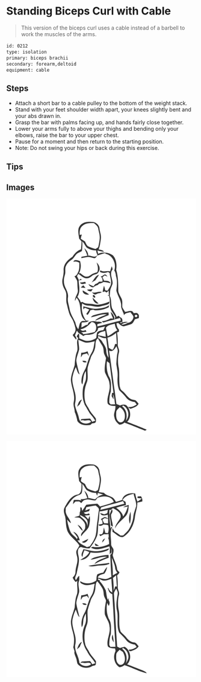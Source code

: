 # Standing Biceps Curl with Cable

> This version of the biceps curl uses a cable instead of a barbell to work the muscles of the arms.

``` 
id: 0212 
type: isolation 
primary: biceps brachii 
secondary: forearm,deltoid 
equipment: cable 
``` 


## Steps


 - Attach a short bar to a cable pulley to the bottom of the weight stack.
 - Stand with your feet shoulder width apart, your knees slightly bent and your abs drawn in.
 - Grasp the bar with palms facing up, and hands fairly close together.
 - Lower your arms fully to above your thighs and bending only your elbows, raise the bar to your upper chest.
 - Pause for a moment and then return to the starting position.
 - Note: Do not swing your hips or back during this exercise.

## Tips



## Images

![](./../svg/0212-relaxation.svg "")

![](./../svg/0212-tension.svg "")

